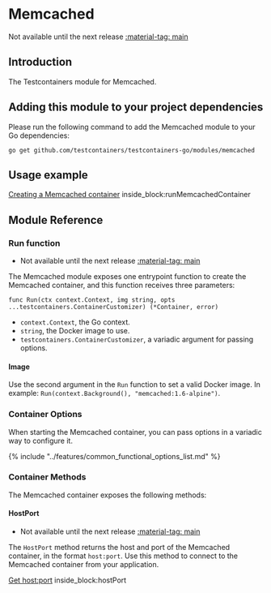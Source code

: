 # Memcached

Not available until the next release <a href="https://github.com/testcontainers/testcontainers-go"><span class="tc-version">:material-tag: main</span></a>

## Introduction

The Testcontainers module for Memcached.

## Adding this module to your project dependencies

Please run the following command to add the Memcached module to your Go dependencies:

```
go get github.com/testcontainers/testcontainers-go/modules/memcached
```

## Usage example

<!--codeinclude-->
[Creating a Memcached container](../../modules/memcached/examples_test.go) inside_block:runMemcachedContainer
<!--/codeinclude-->

## Module Reference

### Run function

- Not available until the next release <a href="https://github.com/testcontainers/testcontainers-go"><span class="tc-version">:material-tag: main</span></a>

The Memcached module exposes one entrypoint function to create the Memcached container, and this function receives three parameters:

```golang
func Run(ctx context.Context, img string, opts ...testcontainers.ContainerCustomizer) (*Container, error)
```

- `context.Context`, the Go context.
- `string`, the Docker image to use.
- `testcontainers.ContainerCustomizer`, a variadic argument for passing options.

#### Image

Use the second argument in the `Run` function to set a valid Docker image.
In example: `Run(context.Background(), "memcached:1.6-alpine")`.

### Container Options

When starting the Memcached container, you can pass options in a variadic way to configure it.

{% include "../features/common_functional_options_list.md" %}

### Container Methods

The Memcached container exposes the following methods:

#### HostPort

- Not available until the next release <a href="https://github.com/testcontainers/testcontainers-go"><span class="tc-version">:material-tag: main</span></a>

The `HostPort` method returns the host and port of the Memcached container, in the format `host:port`. Use this method to connect to the Memcached container from your application.

<!--codeinclude-->
[Get host:port](../../modules/memcached/examples_test.go) inside_block:hostPort
<!--/codeinclude-->
